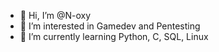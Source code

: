 - 👋 Hi, I’m @N-oxy
- 👀 I’m interested in Gamedev and Pentesting
- 🌱 I’m currently learning Python, C, SQL, Linux

<!---
N-oxy/N-oxy is a ✨ special ✨ repository because its `README.md` (this file) appears on your GitHub profile.
You can click the Preview link to take a look at your changes.
--->
